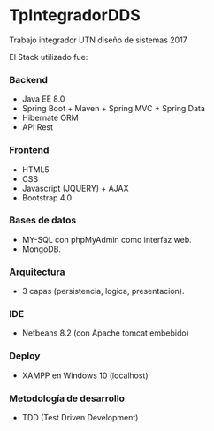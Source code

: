 # TpIntegradorDDS
Trabajo integrador UTN diseño de sistemas 2017

El Stack utilizado fue:

### Backend ###
- Java EE 8.0
- Spring Boot + Maven + Spring MVC + Spring Data
- Hibernate ORM
- API Rest

### Frontend ###
- HTML5
- CSS
- Javascript (JQUERY) + AJAX
- Bootstrap 4.0

### Bases de datos ###
- MY-SQL con phpMyAdmin como interfaz web.
- MongoDB.

### Arquitectura ###
- 3 capas (persistencia, logica, presentacion).

### IDE ###
- Netbeans 8.2 (con Apache tomcat embebido)

### Deploy ###
- XAMPP en Windows 10 (localhost)

### Metodología de desarrollo ###
- TDD (Test Driven Development)
